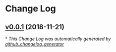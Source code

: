 # Change Log

## [v0.0.1](https://github.com/katan/angular-material-demos/tree/v0.0.1) (2018-11-21)


\* *This Change Log was automatically generated by [github_changelog_generator](https://github.com/skywinder/Github-Changelog-Generator)*